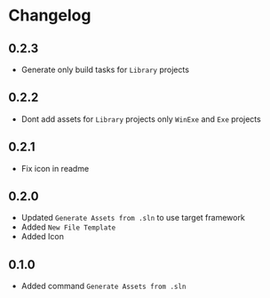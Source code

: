 # Changelog

## 0.2.3
- Generate only build tasks for `Library` projects

## 0.2.2
- Dont add assets for `Library` projects only `WinExe` and `Exe` projects

## 0.2.1 
- Fix icon in readme

## 0.2.0
- Updated `Generate Assets from .sln` to use target framework
- Added `New File Template`
- Added Icon

## 0.1.0
- Added command `Generate Assets from .sln`
